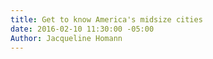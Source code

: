 ```yaml
---
title: Get to know America's midsize cities
date: 2016-02-10 11:30:00 -05:00
Author: Jacqueline Homann
---
```


